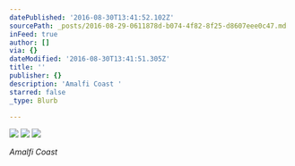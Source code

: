 ```yaml
---
datePublished: '2016-08-30T13:41:52.102Z'
sourcePath: _posts/2016-08-29-0611878d-b074-4f82-8f25-d8607eee0c47.md
inFeed: true
author: []
via: {}
dateModified: '2016-08-30T13:41:51.305Z'
title: ''
publisher: {}
description: 'Amalfi Coast '
starred: false
_type: Blurb

---
```

![](https://the-grid-user-content.s3-us-west-2.amazonaws.com/5cd42dd7-b75d-4c29-b8d0-15c53dabbf46.jpg)
![](https://the-grid-user-content.s3-us-west-2.amazonaws.com/955699f7-1e98-4f62-9c1d-c6a0aedb259f.jpg)
![](https://the-grid-user-content.s3-us-west-2.amazonaws.com/79a527c2-a95b-4864-a0cc-ac222595427d.jpg)

_Amalfi Coast_